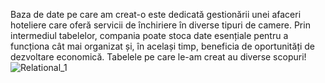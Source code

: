 Baza de date pe care am creat-o este dedicată gestionării unei afaceri hoteliere care oferă servicii de închiriere în diverse tipuri de camere. 
Prin intermediul tabelelor, compania poate stoca date esențiale pentru a 
funcționa cât mai organizat și, în același timp, beneficia de oportunități de dezvoltare economică. 
Tabelele pe care le-am creat au diverse scopuri!
![Relational_1](https://github.com/corinamihaila30/baza-de-date/assets/119610150/f597364f-c278-48ca-a005-59c295d44f4f)
